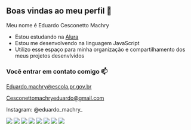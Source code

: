 ## Boas vindas ao meu perfil 🫶

Meu nome é Eduardo Cesconetto Machry

- Estou estudando na [Alura](https://ww.alura.com)
- Estou me desenvolvendo na linguagem JavaScript
- Utilizo esse espaço para minha organização e compartilhamento dos meus projetos desenvlvidos

### Você entrar em contato comigo 📫

Eduardo.machry@escola.pr.gov.br

Cesconettomachryeduardo@gmail.com

Instagram: @eduardo_machry_

![](https://media1.tenor.com/m/9JSzled8jJIAAAAC/meme-cat.gif)
![](https://media1.tenor.com/m/YlYOt2UOxloAAAAC/kot-koty.gif)
![](https://media1.tenor.com/m/L_kUYC4ZOwAAAAAC/cat.gif)
![](https://media1.tenor.com/m/vz0qBjDyUpwAAAAC/khat.gif)
![](https://media1.tenor.com/m/JsskaUSwVlsAAAAC/cat-cat-love.gif)
![](https://media1.tenor.com/m/2BkdldlFGqUAAAAC/cat-punch.gif)
![](https://media1.tenor.com/m/f4PUj7wUIm4AAAAC/cat-tongue.gif)
![](https://media1.tenor.com/m/eSLZLUswrkQAAAAC/dog-mexican-turtle.gif)
